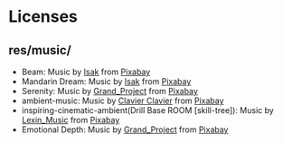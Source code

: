 # Licenses

## res/music/

- Beam: Music by <a href="https://pixabay.com/users/sinneschlösen-1888724/?utm_source=link-attribution&utm_medium=referral&utm_campaign=music&utm_content=117362">Isak</a> from <a href="https://pixabay.com/music//?utm_source=link-attribution&utm_medium=referral&utm_campaign=music&utm_content=117362">Pixabay</a>
- Mandarin Dream: Music by <a href="https://pixabay.com/users/sinneschlösen-1888724/?utm_source=link-attribution&utm_medium=referral&utm_campaign=music&utm_content=118311">Isak</a> from <a href="https://pixabay.com//?utm_source=link-attribution&utm_medium=referral&utm_campaign=music&utm_content=118311">Pixabay</a>
- Serenity: Music by <a href="https://pixabay.com/users/grand_project-19033897/?utm_source=link-attribution&utm_medium=referral&utm_campaign=music&utm_content=329278">Grand_Project</a> from <a href="https://pixabay.com/music//?utm_source=link-attribution&utm_medium=referral&utm_campaign=music&utm_content=329278">Pixabay</a>
- ambient-music: Music by <a href="https://pixabay.com/users/clavier-music-16027823/?utm_source=link-attribution&utm_medium=referral&utm_campaign=music&utm_content=329699">Clavier Clavier</a> from <a href="https://pixabay.com/music//?utm_source=link-attribution&utm_medium=referral&utm_campaign=music&utm_content=329699">Pixabay</a>
- inspiring-cinematic-ambient(Drill Base ROOM [skill-tree]): Music by <a href="https://pixabay.com/users/lexin_music-28841948/?utm_source=link-attribution&utm_medium=referral&utm_campaign=music&utm_content=116199">Lexin_Music</a> from <a href="https://pixabay.com//?utm_source=link-attribution&utm_medium=referral&utm_campaign=music&utm_content=116199">Pixabay</a>
- Emotional Depth: Music by <a href="https://pixabay.com/users/grand_project-19033897/?utm_source=link-attribution&utm_medium=referral&utm_campaign=music&utm_content=323009">Grand_Project</a> from <a href="https://pixabay.com//?utm_source=link-attribution&utm_medium=referral&utm_campaign=music&utm_content=323009">Pixabay</a>
